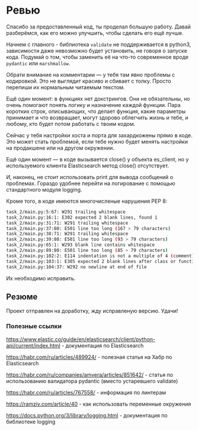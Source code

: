 # Ревью

Спасибо за предоставленный код, ты проделал большую работу. Давай разберёмся, как его можно улучшить, чтобы сделать его ещё лучше.

Начнем с главного - библиотека `validate` не поддерживается в python3, зависимости даже невозможно будет установить, не говоря о запуске кода. Подумай о том, чтобы заменить её на что-то современное вроде `pydantic` или `marshmallow`.

Обрати внимание на комментарии — у тебя там явно проблемы с кодировкой. Это не выглядит красиво и сбивает с толку. Просто перепиши их нормальным читаемым текстом. 

Ещё один момент: в функциях нет докстрингов. Они не обязательны, но очень помогают понять логику и назначение каждой функции. Пара коротких строк, описывающих, что делает функция, какие параметры принимает и что возвращает, могут здорово облегчить жизнь и тебе, и любому, кто будет потом работать с твоим кодом.

Сейчас у тебя настройки хоста и порта для захардкожены прямо в коде. Это может стать проблемой, если тебе нужно будет менять настройки на продакшене или на другом окружении.

Ещё один момент — в коде вызывается close() у объекта es_client, но у используемого клиента Elasticsearch метод close() отсутствует. 

И, наконец, не стоит использовать print для вывода сообщений о проблемах. Гораздо удобнее перейти на логирование с помощью стандартного модуля logging. 

Кроме того, в коде имеются многочисленые нарушения PEP 8:
```bash
task_2/main.py:5:67: W291 trailing whitespace
task_2/main.py:16:1: E302 expected 2 blank lines, found 1
task_2/main.py:31:71: W291 trailing whitespace
task_2/main.py:37:80: E501 line too long (167 > 79 characters)
task_2/main.py:38:71: W291 trailing whitespace
task_2/main.py:39:80: E501 line too long (93 > 79 characters)
task_2/main.py:65:1: W293 blank line contains whitespace
task_2/main.py:89:80: E501 line too long (85 > 79 characters)
task_2/main.py:102:2: E114 indentation is not a multiple of 4 (comment)
task_2/main.py:103:1: E305 expected 2 blank lines after class or function definition, found 1
task_2/main.py:104:37: W292 no newline at end of file
```

Их необходимо исправить.

## Резюме

Проект отправлен на доработку, жду исправленую версию. Удачи!

### Полезные ссылки

https://www.elastic.co/guide/en/elasticsearch/client/python-api/current/index.html - документация по Elasticsearch

https://habr.com/ru/articles/489924/ - полезная статья на Хабр по Elasticsearch

https://habr.com/ru/companies/amvera/articles/851642/ - статья по использованию валидатора pydantic (вместо устаревшего validate)

https://habr.com/ru/articles/767558/ - информация по линтерам

https://ramziv.com/article/40 - как использовать переменные окружения

https://docs.python.org/3/library/logging.html - документация по библиотеке logging